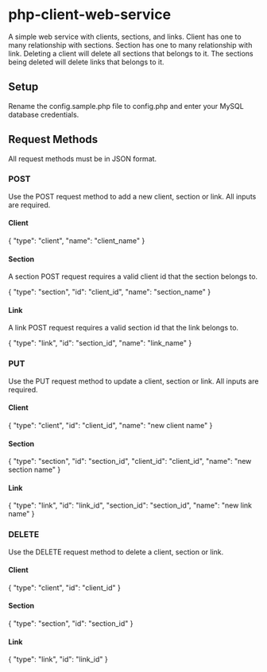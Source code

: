 # php-client-web-service
A simple web service with clients, sections, and links. Client has one to many relationship with sections. Section has one to many relationship with link. Deleting a client will delete all sections that belongs to it. The sections being deleted will delete links that belongs to it.

## Setup
Rename the config.sample.php file to config.php and enter your MySQL database credentials.

## Request Methods
All request methods must be in JSON format.

### POST
Use the POST request method to add a new client, section or link. All inputs are required.
#### Client
{
  "type": "client",
  "name": "client_name"
}
#### Section
A section POST request requires a valid client id that the section belongs to.

{
  "type": "section",
  "id": "client_id",
  "name": "section_name"
}
#### Link
A link POST request requires a valid section id that the link belongs to.

{
  "type": "link",
  "id": "section_id",
  "name": "link_name"
}


### PUT
Use the PUT request method to update a client, section or link. All inputs are required.
#### Client
{
  "type": "client",
  "id": "client_id",
  "name": "new client name"
}
#### Section
{
  "type": "section",
  "id": "section_id",
  "client_id": "client_id",
  "name": "new section name"
}
#### Link
{
  "type": "link",
  "id": "link_id",
  "section_id": "section_id",
  "name": "new link name"
}

### DELETE
Use the DELETE request method to delete a client, section or link.
#### Client
{
  "type": "client",
  "id": "client_id"
}
#### Section
{
  "type": "section",
  "id": "section_id"
}
#### Link
{
  "type": "link",
  "id": "link_id"
}

